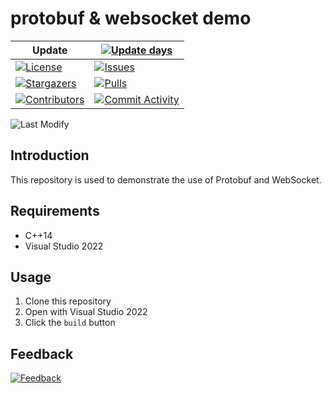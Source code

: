 # protobuf & websocket demo

| Update | [![Update days][update-days:badge]][update-days] |
| ------ | ------------------------------------------------ |
|[![License][license:badge]](/LICENSE)|[![Issues][issues:badge]][issues]|
|[![Stargazers][stargazers:badge]][stargazers]|[![Pulls][pulls:badge]][pulls]|
|[![Contributors][contributors:badge]][contributors]|[![Commit Activity][commit-activity:badge]][commit-activity]|

![Last Modify][last-modify:badge]

## Introduction

This repository is used to demonstrate the use of Protobuf and WebSocket.

## Requirements

* C++14
* Visual Studio 2022

## Usage

1. Clone this repository
2. Open with Visual Studio 2022
3. Click the `build` button

## Feedback

[![Feedback][email:badge]][email]

[email:badge]: https://img.shields.io/badge/mail-ohtoai.choo@gmail.com-blue.svg?style=for-the-badge
[email]: mailto:ohtoai.choo@gmail.com?subject=Feedback&body=This%20is%20a%20test%20feedback.

[last-modify:badge]: https://img.shields.io/badge/last_modify-2022--08--28_13:59:59-orange.svg?style=for-the-badge

[update-days:badge]: https://github.com/FirstGameDevOrg/ws-pb-demo/actions/workflows/update-days.yaml/badge.svg
[update-days]: https://github.com/FirstGameDevOrg/ws-pb-demo/actions/workflows/update-days.yaml

[license:badge]: https://img.shields.io/github/license/FirstGameDevOrg/ws-pb-demo?logo=github&style=for-the-badge

[issues:badge]: https://img.shields.io/github/issues/FirstGameDevOrg/ws-pb-demo?logo=github&style=for-the-badge
[issues]: https://github.com/FirstGameDevOrg/ws-pb-demo/issues

[stargazers:badge]: https://img.shields.io/github/stars/FirstGameDevOrg/ws-pb-demo?logo=github&style=for-the-badge
[stargazers]: https://github.com/FirstGameDevOrg/ws-pb-demo/stargazers

[pulls:badge]: https://img.shields.io/github/issues-pr/FirstGameDevOrg/ws-pb-demo?logo=github&color=0088ff&style=for-the-badge
[pulls]: https://github.com/FirstGameDevOrg/ws-pb-demo/pulls

[commit-activity:badge]: https://img.shields.io/github/commit-activity/m/FirstGameDevOrg/ws-pb-demo?logo=github&style=for-the-badge
[commit-activity]: https://github.com/FirstGameDevOrg/ws-pb-demo/pulse

[contributors:badge]: https://img.shields.io/github/contributors/FirstGameDevOrg/ws-pb-demo?logo=github&style=for-the-badge
[contributors]: https://github.com/FirstGameDevOrg/ws-pb-demo/contributors
